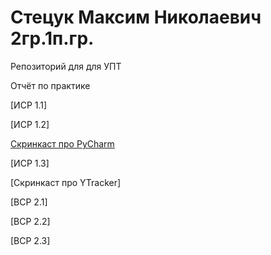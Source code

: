 # Стецук Максим Николаевич 2гр.1п.гр.
Репозиторий для для УПТ

Отчёт по практике

[ИСР 1.1]

[ИСР 1.2]

[Скринкаст про PyCharm](https://drive.google.com/file/d/1mvoZ5NXZi1hR2gaZb56fOhMT6z-CMjox/view?usp=sharing)

[ИСР 1.3]

[Скринкаст про YTracker]

[ВСР 2.1]

[ВСР 2.2]

[ВСР 2.3]

